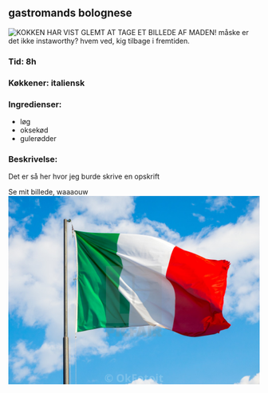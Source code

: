 ## gastromands bolognese

![KOKKEN HAR VIST GLEMT AT TAGE ET BILLEDE AF MADEN! måske er det ikke instaworthy? hvem ved, kig tilbage i fremtiden.](https://thumbs.dreamstime.com/z/cooking-chef-kitchen-spaghetti-bolognese-presenting-italian-dish-65339646.jpg)
### Tid: 8h
### Køkkener: italiensk
### Ingredienser:
* løg
* oksekød
* gulerødder
### Beskrivelse:
Det er så her hvor jeg burde skrive en opskrift

Se mit billede, waaaouw
![et billede](billeder/italien.jpg)
